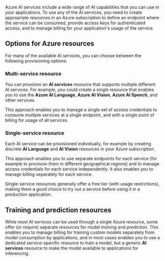
Azure AI services include a wide range of AI capabilities that you can use in your applications. To use any of the AI services, you need to create appropriate resources in an Azure subscription to define an endpoint where the service can be consumed, provide access keys for authenticated access, and to manage billing for your application's usage of the service.

## Options for Azure resources

For many of the available AI services, you can choose between the following provisioning options:

### Multi-service resource

You can provision an **AI services** resource that supports multiple different AI services. For example, you could create a single resource that enables you to use the **Azure AI Language**, **Azure AI Vision**, **Azure AI Speech**, and other services.

This approach enables you to manage a single set of access credentials to consume multiple services at a single endpoint, and with a single point of billing for usage of all services.

### Single-service resource

Each AI service can be provisioned individually, for example by creating discrete **AI Language** and **AI Vision** resources in your Azure subscription.

This approach enables you to use separate endpoints for each service (for example to provision them in different geographical regions) and to manage access credentials for each service independently. It also enables you to manage billing separately for each service.

Single-service resources generally offer a free tier (with usage restrictions), making them a good choice to try out a service before using it in a production application.

## Training and prediction resources

While most AI services can be used through a single Azure resource, some offer (or require) separate resources for model *training* and *prediction*. This enables you to manage billing for training custom models separately from model consumption by applications, and in most cases enables you to use a dedicated service-specific resource to train a model, but a generic **AI services** resource to make the model available to applications for inferencing.
